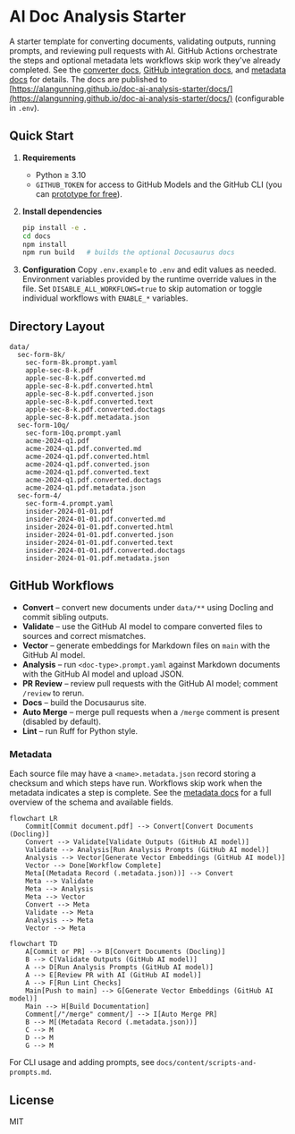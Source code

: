 # AI Doc Analysis Starter

A starter template for converting documents, validating outputs, running prompts, and reviewing pull requests with AI. GitHub Actions orchestrate the steps and optional metadata lets workflows skip work they've already completed. See the [converter docs](https://alangunning.github.io/doc-ai-analysis-starter/docs/converter), [GitHub integration docs](https://alangunning.github.io/doc-ai-analysis-starter/docs/github), and [metadata docs](https://alangunning.github.io/doc-ai-analysis-starter/docs/metadata) for details. The docs are published to [https://alangunning.github.io/doc-ai-analysis-starter/docs/](https://alangunning.github.io/doc-ai-analysis-starter/docs/) (configurable in `.env`).

## Quick Start

1. **Requirements**
   - Python ≥ 3.10
   - `GITHUB_TOKEN` for access to GitHub Models and the GitHub CLI (you can [prototype for free](https://docs.github.com/en/github-models/use-github-models/prototyping-with-ai-models)).

2. **Install dependencies**
   ```bash
   pip install -e .
   cd docs
   npm install
   npm run build   # builds the optional Docusaurus docs
   ```

3. **Configuration**
   Copy `.env.example` to `.env` and edit values as needed. Environment variables provided by the runtime override values in the file. Set `DISABLE_ALL_WORKFLOWS=true` to skip automation or toggle individual workflows with `ENABLE_*` variables.

## Directory Layout

```
data/
  sec-form-8k/
    sec-form-8k.prompt.yaml
    apple-sec-8-k.pdf
    apple-sec-8-k.pdf.converted.md
    apple-sec-8-k.pdf.converted.html
    apple-sec-8-k.pdf.converted.json
    apple-sec-8-k.pdf.converted.text
    apple-sec-8-k.pdf.converted.doctags
    apple-sec-8-k.pdf.metadata.json
  sec-form-10q/
    sec-form-10q.prompt.yaml
    acme-2024-q1.pdf
    acme-2024-q1.pdf.converted.md
    acme-2024-q1.pdf.converted.html
    acme-2024-q1.pdf.converted.json
    acme-2024-q1.pdf.converted.text
    acme-2024-q1.pdf.converted.doctags
    acme-2024-q1.pdf.metadata.json
  sec-form-4/
    sec-form-4.prompt.yaml
    insider-2024-01-01.pdf
    insider-2024-01-01.pdf.converted.md
    insider-2024-01-01.pdf.converted.html
    insider-2024-01-01.pdf.converted.json
    insider-2024-01-01.pdf.converted.text
    insider-2024-01-01.pdf.converted.doctags
    insider-2024-01-01.pdf.metadata.json
```

## GitHub Workflows

- **Convert** – convert new documents under `data/**` using Docling and commit sibling outputs.
- **Validate** – use the GitHub AI model to compare converted files to sources and correct mismatches.
- **Vector** – generate embeddings for Markdown files on `main` with the GitHub AI model.
- **Analysis** – run `<doc-type>.prompt.yaml` against Markdown documents with the GitHub AI model and upload JSON.
- **PR Review** – review pull requests with the GitHub AI model; comment `/review` to rerun.
- **Docs** – build the Docusaurus site.
- **Auto Merge** – merge pull requests when a `/merge` comment is present (disabled by default).
- **Lint** – run Ruff for Python style.

### Metadata

Each source file may have a `<name>.metadata.json` record storing a checksum and which steps have run. Workflows skip work when the metadata indicates a step is complete. See the [metadata docs](https://alangunning.github.io/doc-ai-analysis-starter/docs/metadata) for a full overview of the schema and available fields.

```mermaid
flowchart LR
    Commit[Commit document.pdf] --> Convert[Convert Documents (Docling)]
    Convert --> Validate[Validate Outputs (GitHub AI model)]
    Validate --> Analysis[Run Analysis Prompts (GitHub AI model)]
    Analysis --> Vector[Generate Vector Embeddings (GitHub AI model)]
    Vector --> Done[Workflow Complete]
    Meta[(Metadata Record (.metadata.json))] --> Convert
    Meta --> Validate
    Meta --> Analysis
    Meta --> Vector
    Convert --> Meta
    Validate --> Meta
    Analysis --> Meta
    Vector --> Meta
```

```mermaid
flowchart TD
    A[Commit or PR] --> B[Convert Documents (Docling)]
    B --> C[Validate Outputs (GitHub AI model)]
    A --> D[Run Analysis Prompts (GitHub AI model)]
    A --> E[Review PR with AI (GitHub AI model)]
    A --> F[Run Lint Checks]
    Main[Push to main] --> G[Generate Vector Embeddings (GitHub AI model)]
    Main --> H[Build Documentation]
    Comment[/"/merge" comment/] --> I[Auto Merge PR]
    B --> M[(Metadata Record (.metadata.json))]
    C --> M
    D --> M
    G --> M
```

For CLI usage and adding prompts, see `docs/content/scripts-and-prompts.md`.

## License

MIT
